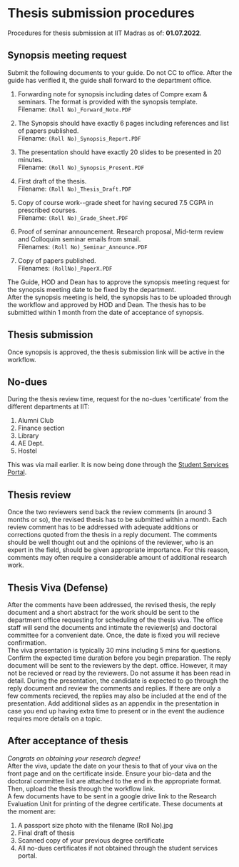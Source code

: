 # Thesis submission procedures
Procedures for thesis submission at IIT Madras as of: **01.07.2022**.

## Synopsis meeting request
Submit the following documents to your guide. Do not CC to office.
After the guide has verified it, the guide shall forward to the department office.

1. Forwarding note for synopsis including dates of Compre exam & seminars. The format is provided with the synopsis template.  
    Filename: `(Roll No)_Forward_Note.PDF`

2. The Synopsis should have exactly 6 pages including references and list of papers published.  
    Filename: `(Roll No)_Synopsis_Report.PDF`

3. The presentation should have exactly 20 slides to be presented in 20 minutes.  
    Filename: `(Roll No)_Synopsis_Present.PDF`

4. First draft of the thesis.   
    Filename: `(Roll No)_Thesis_Draft.PDF`

5. Copy of course work--grade sheet for having secured 7.5 CGPA in prescribed courses.   
    Filename: `(Roll No)_Grade_Sheet.PDF`

6. Proof of seminar announcement. Research proposal, Mid-term review and Colloquim seminar emails from smail.  
    Filenames: `(Roll No)_Seminar_Announce.PDF`

7. Copy of papers published.   
    Filenames: `(RollNo)_PaperX.PDF`

The Guide, HOD and Dean has to approve the synopsis meeting request for the synopsis meeting date to be fixed by the department.  
After the synopsis meeting is held, the synopsis has to be uploaded through the workflow and approved by HOD and Dean. The thesis has to be submitted within 1 month from the date of acceptance of synopsis.

## Thesis submission
Once synopsis is approved, the thesis submission link will be active in the workflow.

## No-dues
During the thesis review time, request for the no-dues 'certificate' from the different departments at IIT:  
1. Alumni Club
2. Finance section
3. Library
4. AE Dept.
5. Hostel  

This was via mail earlier. It is now being done through the [Student Services Portal](https://ssp.iitm.ac.in/).

## Thesis review
Once the two reviewers send back the review comments (in around 3 months or so), the revised thesis has to be submitted within a month.
Each review comment has to be addressed with adequate additions or corrections quoted from the thesis in a reply document. The comments should be well thought out and the opinions of the reviewer, who is an expert in the field, should be given appropriate importance. For this reason, comments may often require a considerable amount of additional research work.

## Thesis Viva (Defense)
After the comments have been addressed, the revised thesis, the reply document and a short abstract for the work should be sent to the department office requesting for scheduling of the thesis viva. The office staff will send the documents and intimate the reviewer(s) and doctoral committee for a convenient date. Once, the date is fixed you will recieve confirmation.  
The viva presentation is typically 30 mins including 5 mins for questions. Confirm the expected time duration before you begin preparation. The reply document will be sent to the reviewers by the dept. office. However, it may not be recieved or read by the reviewers. Do not assume it has been read in detail. During the presentation, the candidate is expected to go through the reply document and review the comments and replies. If there are only a few comments recieved, the replies may also be included at the end of the presentation. Add additional slides as an appendix in the presentation in case you end up having extra time to present or in the event the audience requires more details on a topic.

## After acceptance of thesis
_Congrats on obtaining your research degree!_  
After the viva, update the date on your thesis to that of your viva on the front page and on the certificate inside. Ensure your bio-data and the doctoral committee list are attached to the end in the appropriate format. Then, upload the thesis through the workflow link.  
A few documents have to be sent in a google drive link to the Research Evaluation Unit for printing of the degree certificate. These documents at the moment are:  
1. A passport size photo with the filename (Roll No).jpg
2. Final draft of thesis
3. Scanned copy of your previous degree certificate
4. All no-dues certificates if not obtained through the student services portal.

